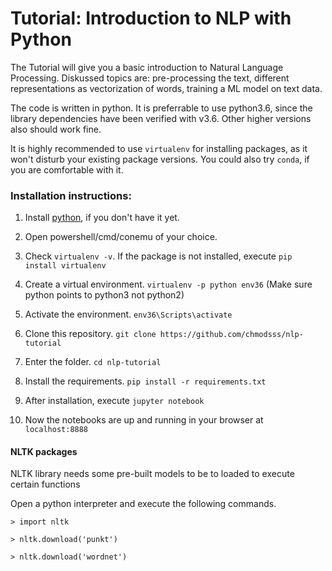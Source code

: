 # Tutorial: Introduction to NLP with Python

The Tutorial will give you a basic introduction to Natural Language Processing. Diskussed topics are: pre-processing the text, different representations as vectorization of words, training a ML model on text data.

The code is written in python. It is preferrable to use python3.6, since the library dependencies have been verified with v3.6.
Other higher versions also should work fine.

It is highly recommended to use `virtualenv` for installing packages, as it won't disturb your existing package versions.
You could also try `conda`, if you are comfortable with it.

### Installation instructions:

1. Install [python](https://www.python.org/downloads/), if you don't have it yet.

2. Open powershell/cmd/conemu of your choice.

3. Check `virtualenv -v`. If the package is not installed, execute `pip install virtualenv`

4. Create a virtual environment. `virtualenv -p python env36` (Make sure python points to python3 not python2)

5. Activate the environment. `env36\Scripts\activate`

6. Clone this repository. `git clone https://github.com/chmodsss/nlp-tutorial`

7. Enter the folder. `cd nlp-tutorial`

8. Install the requirements. `pip install -r requirements.txt`

9. After installation, execute `jupyter notebook`

10. Now the notebooks are up and running in your browser at `localhost:8888`


#### NLTK packages
NLTK library needs some pre-built models to be to loaded to execute certain functions

Open a python interpreter and execute the following commands.

`> import nltk`

`> nltk.download('punkt')`

`> nltk.download('wordnet')`

